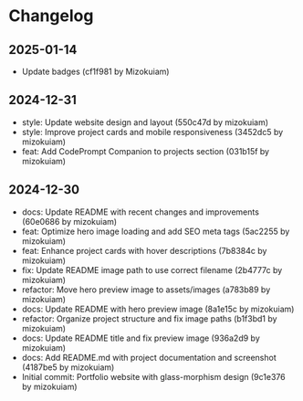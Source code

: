# Changelog

## 2025-01-14

- Update badges (cf1f981 by Mizokuiam)

## 2024-12-31

- style: Update website design and layout (550c47d by mizokuiam)
- style: Improve project cards and mobile responsiveness (3452dc5 by mizokuiam)
- feat: Add CodePrompt Companion to projects section (031b15f by mizokuiam)

## 2024-12-30

- docs: Update README with recent changes and improvements (60e0686 by mizokuiam)
- feat: Optimize hero image loading and add SEO meta tags (5ac2255 by mizokuiam)
- feat: Enhance project cards with hover descriptions (7b8384c by mizokuiam)
- fix: Update README image path to use correct filename (2b4777c by mizokuiam)
- refactor: Move hero preview image to assets/images (a783b89 by mizokuiam)
- docs: Update README with hero preview image (8a1e15c by mizokuiam)
- refactor: Organize project structure and fix image paths (b1f3bd1 by mizokuiam)
- docs: Update README title and fix preview image (936a2d9 by mizokuiam)
- docs: Add README.md with project documentation and screenshot (4187be5 by mizokuiam)
- Initial commit: Portfolio website with glass-morphism design (9c1e376 by mizokuiam)

